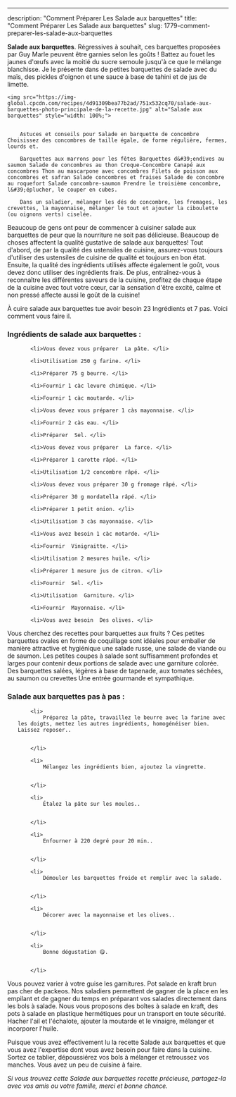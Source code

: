 ---
description: "Comment Préparer Les Salade aux barquettes"
title: "Comment Préparer Les Salade aux barquettes"
slug: 1779-comment-preparer-les-salade-aux-barquettes

<p>
	<strong>Salade aux barquettes</strong>. 
	Régressives à souhait, ces barquettes proposées par Guy Marle peuvent être garnies selon les goûts ! Battez au fouet les jaunes d&#39;œufs avec la moitié du sucre semoule jusqu&#39;à ce que le mélange blanchisse. Je le présente dans de petites barquettes de salade avec du maïs, des pickles d&#39;oignon et une sauce à base de tahini et de jus de limette.
</p>
<p>
	
	<img src="https://img-global.cpcdn.com/recipes/4d91309bea77b2ad/751x532cq70/salade-aux-barquettes-photo-principale-de-la-recette.jpg" alt="Salade aux barquettes" style="width: 100%;">
	
	
		Astuces et conseils pour Salade en barquette de concombre Choisissez des concombres de taille égale, de forme régulière, fermes, lourds et.
	
		Barquettes aux marrons pour les fêtes Barquettes d&#39;endives au saumon Salade de concombres au thon Croque-Concombre Canapé aux concombres Thon au mascarpone avec concombres Filets de poisson aux concombres et safran Salade concombres et fraises Salade de concombre au roquefort Salade concombre-saumon Prendre le troisième concombre, l&#39;éplucher, le couper en cubes.
	
		Dans un saladier, mélanger les dés de concombre, les fromages, les crevettes, la mayonnaise, mélanger le tout et ajouter la ciboulette (ou oignons verts) ciselée.
	
</p>

Beaucoup de gens ont peur de commencer à cuisiner salade aux barquettes de peur que la nourriture ne soit pas délicieuse. Beaucoup de choses affectent la qualité gustative de salade aux barquettes! Tout d'abord, de par la qualité des ustensiles de cuisine, assurez-vous toujours d'utiliser des ustensiles de cuisine de qualité et toujours en bon état. Ensuite, la qualité des ingrédients utilisés affecte également le goût, vous devez donc utiliser des ingrédients frais. De plus, entraînez-vous à reconnaître les différentes saveurs de la cuisine, profitez de chaque étape de la cuisine avec tout votre cœur, car la sensation d'être excité, calme et non pressé affecte aussi le goût de la cuisine!

<!--inarticleads1-->

À cuire salade aux barquettes tue avoir besoin 23 Ingrédients et 7 pas. Voici comment vous faire il.

<h3>Ingrédients de salade aux barquettes :</h3>

<ol>
	
		<li>Vous devez vous préparer  La pâte. </li>
	
		<li>Utilisation 250 g farine. </li>
	
		<li>Préparer 75 g beurre. </li>
	
		<li>Fournir 1 càc levure chimique. </li>
	
		<li>Fournir 1 càc moutarde. </li>
	
		<li>Vous devez vous préparer 1 càs mayonnaise. </li>
	
		<li>Fournir 2 càs eau. </li>
	
		<li>Préparer  Sel. </li>
	
		<li>Vous devez vous préparer  La farce. </li>
	
		<li>Préparer 1 carotte râpé. </li>
	
		<li>Utilisation 1/2 concombre râpé. </li>
	
		<li>Vous devez vous préparer 30 g fromage râpé. </li>
	
		<li>Préparer 30 g mordatella râpé. </li>
	
		<li>Préparer 1 petit onion. </li>
	
		<li>Utilisation 3 càs mayonnaise. </li>
	
		<li>Vous avez besoin 1 càc motarde. </li>
	
		<li>Fournir  Vinigraitte. </li>
	
		<li>Utilisation 2 mesures huile. </li>
	
		<li>Préparer 1 mesure jus de citron. </li>
	
		<li>Fournir  Sel. </li>
	
		<li>Utilisation  Garniture. </li>
	
		<li>Fournir  Mayonnaise. </li>
	
		<li>Vous avez besoin  Des olives. </li>
	
</ol>

Vous cherchez des recettes pour barquettes aux fruits ? Ces petites barquettes ovales en forme de coquillage sont idéales pour emballer de manière attractive et hygiénique une salade russe, une salade de viande ou de saumon. Les petites coupes à salade sont suffisamment profondes et larges pour contenir deux portions de salade avec une garniture colorée. Des barquettes salées, légères à base de tapenade, aux tomates séchées, au saumon ou crevettes Une entrée gourmande et sympathique. 

<!--inarticleads2-->

<h3>Salade aux barquettes pas à pas :</h3>

<ol>
	
		<li>
			Préparez la pâte, travaillez le beurre avec la farine avec les doigts, mettez les autres ingrédients, homogénéiser bien. Laissez reposer..
			
			
		</li>
	
		<li>
			Mélangez les ingrédients bien, ajoutez la vingrette.
			
			
		</li>
	
		<li>
			Étalez la pâte sur les moules..
			
			
		</li>
	
		<li>
			Enfourner à 220 degré pour 20 min..
			
			
		</li>
	
		<li>
			Démouler les barquettes froide et remplir avec la salade.
			
			
		</li>
	
		<li>
			Décorer avec la mayonnaise et les olives..
			
			
		</li>
	
		<li>
			Bonne dégustation 😋.
			
			
		</li>
	
</ol>

Vous pouvez varier à votre guise les garnitures. Pot salade en kraft brun pas cher de packeos. Nos saladiers permettent de gagner de la place en les empilant et de gagner du temps en préparant vos salades directement dans les bols à salade. Nous vous proposons des boîtes à salade en kraft, des pots à salade en plastique hermétiques pour un transport en toute sécurité. Hacher l&#39;ail et l&#39;échalote, ajouter la moutarde et le vinaigre, mélanger et incorporer l&#39;huile. 

<!--inarticleads1-->

<p>
Puisque vous avez effectivement lu la recette Salade aux barquettes et que vous avez l'expertise dont vous avez besoin pour faire dans la cuisine. Sortez ce tablier, dépoussiérez vos bols à mélanger et retroussez vos manches. Vous avez un peu de cuisine à faire.
</p>

<p>
<i>Si vous trouvez cette Salade aux barquettes recette précieuse, partagez-la avec vos amis ou votre famille, merci et bonne chance.</i>
</p>

